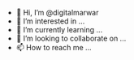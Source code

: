 - 👋 Hi, I’m @digitalmarwar
- 👀 I’m interested in ...
- 🌱 I’m currently learning ...
- 💞️ I’m looking to collaborate on ...
- 📫 How to reach me ...

<!---
digitalmarwar/digitalmarwar is a ✨ special ✨ repository because its `README.md` (this file) appears on your GitHub profile.
You can click the Preview link to take a look at your changes.
--->
